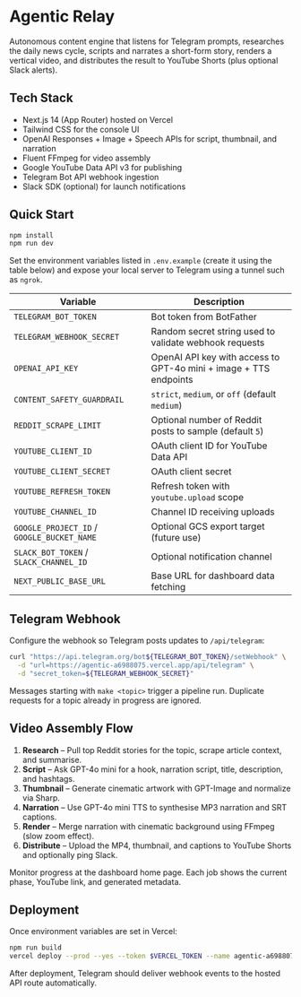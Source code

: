 # Agentic Relay

Autonomous content engine that listens for Telegram prompts, researches the daily news cycle, scripts and narrates a short-form story, renders a vertical video, and distributes the result to YouTube Shorts (plus optional Slack alerts).

## Tech Stack

- Next.js 14 (App Router) hosted on Vercel
- Tailwind CSS for the console UI
- OpenAI Responses + Image + Speech APIs for script, thumbnail, and narration
- Fluent FFmpeg for video assembly
- Google YouTube Data API v3 for publishing
- Telegram Bot API webhook ingestion
- Slack SDK (optional) for launch notifications

## Quick Start

```bash
npm install
npm run dev
```

Set the environment variables listed in `.env.example` (create it using the table below) and expose your local server to Telegram using a tunnel such as `ngrok`.

| Variable | Description |
| --- | --- |
| `TELEGRAM_BOT_TOKEN` | Bot token from BotFather |
| `TELEGRAM_WEBHOOK_SECRET` | Random secret string used to validate webhook requests |
| `OPENAI_API_KEY` | OpenAI API key with access to GPT-4o mini + image + TTS endpoints |
| `CONTENT_SAFETY_GUARDRAIL` | `strict`, `medium`, or `off` (default `medium`) |
| `REDDIT_SCRAPE_LIMIT` | Optional number of Reddit posts to sample (default `5`) |
| `YOUTUBE_CLIENT_ID` | OAuth client ID for YouTube Data API |
| `YOUTUBE_CLIENT_SECRET` | OAuth client secret |
| `YOUTUBE_REFRESH_TOKEN` | Refresh token with `youtube.upload` scope |
| `YOUTUBE_CHANNEL_ID` | Channel ID receiving uploads |
| `GOOGLE_PROJECT_ID` / `GOOGLE_BUCKET_NAME` | Optional GCS export target (future use) |
| `SLACK_BOT_TOKEN` / `SLACK_CHANNEL_ID` | Optional notification channel |
| `NEXT_PUBLIC_BASE_URL` | Base URL for dashboard data fetching |

## Telegram Webhook

Configure the webhook so Telegram posts updates to `/api/telegram`:

```bash
curl "https://api.telegram.org/bot${TELEGRAM_BOT_TOKEN}/setWebhook" \
  -d "url=https://agentic-a6988075.vercel.app/api/telegram" \
  -d "secret_token=${TELEGRAM_WEBHOOK_SECRET}"
```

Messages starting with `make <topic>` trigger a pipeline run. Duplicate requests for a topic already in progress are ignored.

## Video Assembly Flow

1. **Research** – Pull top Reddit stories for the topic, scrape article context, and summarise.
2. **Script** – Ask GPT-4o mini for a hook, narration script, title, description, and hashtags.
3. **Thumbnail** – Generate cinematic artwork with GPT-Image and normalize via Sharp.
4. **Narration** – Use GPT-4o mini TTS to synthesise MP3 narration and SRT captions.
5. **Render** – Merge narration with cinematic background using FFmpeg (slow zoom effect).
6. **Distribute** – Upload the MP4, thumbnail, and captions to YouTube Shorts and optionally ping Slack.

Monitor progress at the dashboard home page. Each job shows the current phase, YouTube link, and generated metadata.

## Deployment

Once environment variables are set in Vercel:

```bash
npm run build
vercel deploy --prod --yes --token $VERCEL_TOKEN --name agentic-a6988075
```

After deployment, Telegram should deliver webhook events to the hosted API route automatically.
